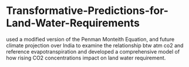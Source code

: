 # Transformative-Predictions-for-Land-Water-Requirements
used a modified version of the Penman Monteith Equation, and future climate projection over India to examine the relationship btw atm co2 and reference evapotranspiration and developed a comprehensive model of how rising CO2 concentrations impact on land water requirement.

